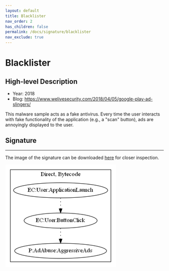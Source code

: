 ```yaml
---
layout: default
title: Blacklister
nav_order: 2
has_children: false
permalink: /docs/signature/blacklister
nav_exclude: true
---
```


# Blacklister

## High-level Description

* Year: 2018
* Blog: https://www.welivesecurity.com/2018/04/05/google-play-ad-slingers/

This malware sample acts as a fake antivirus. Every time the user interacts with fake functionality of the application (e.g., a "scan" button), ads are annoyingly displayed to the user.

## Signature
---

The image of the signature can be downloaded [here](../../img/signatures/Blacklister.png) for closer inspection.

![](../../img/signatures/Blacklister.png)
